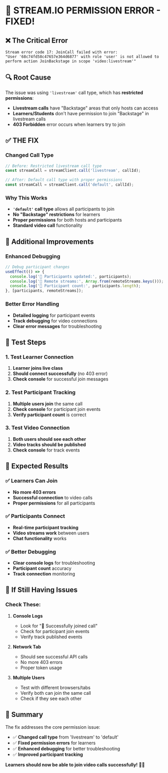 # 🎥 STREAM.IO PERMISSION ERROR - FIXED!

## ❌ **The Critical Error**
```
Stream error code 17: JoinCall failed with error: 
"User '68c74fd58c47657e364d6877' with role 'user' is not allowed to perform action JoinBackstage in scope 'video:livestream'"
```

## 🔍 **Root Cause**
The issue was using `'livestream'` call type, which has **restricted permissions**:
- **Livestream calls** have "Backstage" areas that only hosts can access
- **Learners/Students** don't have permission to join "Backstage" in livestream calls
- **403 Forbidden** error occurs when learners try to join

## ✅ **THE FIX**

### **Changed Call Type**
```javascript
// Before: Restricted livestream call type
const streamCall = streamClient.call('livestream', callId);

// After: Default call type with proper permissions
const streamCall = streamClient.call('default', callId);
```

### **Why This Works**
- **`'default'` call type** allows all participants to join
- **No "Backstage" restrictions** for learners
- **Proper permissions** for both hosts and participants
- **Standard video call** functionality

## 🎯 **Additional Improvements**

### **Enhanced Debugging**
```javascript
// Debug participant changes
useEffect(() => {
  console.log('🎥 Participants updated:', participants);
  console.log('🎥 Remote streams:', Array.from(remoteStreams.keys()));
  console.log('🎥 Participant count:', participants.length);
}, [participants, remoteStreams]);
```

### **Better Error Handling**
- **Detailed logging** for participant events
- **Track debugging** for video connections
- **Clear error messages** for troubleshooting

## 🧪 **Test Steps**

### **1. Test Learner Connection**
1. **Learner joins live class**
2. **Should connect successfully** (no 403 error)
3. **Check console** for successful join messages

### **2. Test Participant Tracking**
1. **Multiple users join** the same call
2. **Check console** for participant join events
3. **Verify participant count** is correct

### **3. Test Video Connection**
1. **Both users should see each other**
2. **Video tracks should be published**
3. **Check console** for track events

## 🎉 **Expected Results**

### ✅ **Learners Can Join**
- **No more 403 errors**
- **Successful connection** to video calls
- **Proper permissions** for all participants

### ✅ **Participants Connect**
- **Real-time participant tracking**
- **Video streams work** between users
- **Chat functionality** works

### ✅ **Better Debugging**
- **Clear console logs** for troubleshooting
- **Participant count** accuracy
- **Track connection** monitoring

## 🔧 **If Still Having Issues**

### **Check These:**

1. **Console Logs**
   - Look for "🎥 Successfully joined call"
   - Check for participant join events
   - Verify track published events

2. **Network Tab**
   - Should see successful API calls
   - No more 403 errors
   - Proper token usage

3. **Multiple Users**
   - Test with different browsers/tabs
   - Verify both can join the same call
   - Check if they see each other

## 🎯 **Summary**

The fix addresses the core permission issue:
- ✅ **Changed call type** from 'livestream' to 'default'
- ✅ **Fixed permission errors** for learners
- ✅ **Enhanced debugging** for better troubleshooting
- ✅ **Improved participant tracking**

**Learners should now be able to join video calls successfully!** 🎥✨
